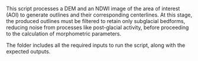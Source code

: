 This script processes a DEM and an NDWI image of the area of interest (AOI) to generate outlines and their corresponding centerlines. At this stage, the produced outlines must be filtered to retain only subglacial bedforms, reducing noise from processes like post-glacial activity, before proceeding to the calculation of morphometric parameters.

The folder includes all the required inputs to run the script, along with the expected outputs.

